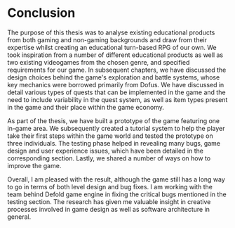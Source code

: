 # Conclusion

The purpose of this thesis was to analyse existing educational products from both gaming and non-gaming backgrounds and draw from their expertise whilst creating an educational turn-based RPG of our own. We took inspiration from a number of different educational products as well as two existing videogames from the chosen genre, and specified requirements for our game. In subsequent chapters, we have discussed the design choices behind the game's exploration and battle systems, whose key mechanics were borrowed primarily from Dofus. We have discussed in detail various types of quests that can be implemented in the game and the need to include variability in the quest system, as well as item types present in the game and their place within the game economy.

As part of the thesis, we have built a prototype of the game featuring one in-game area. We subsequently created a tutorial system to help the player take their first steps within the game world and tested the prototype on three individuals. The testing phase helped in revealing many bugs, game design and user experience issues, which have been detailed in the corresponding section. Lastly, we shared a number of ways on how to improve the game.

Overall, I am pleased with the result, although the game still has a long way to go in terms of both level design and bug fixes. I am working with the team behind Defold game engine in fixing the critical bugs mentioned in the testing section. The research has given me valuable insight in creative processes involved in game design as well as software architecture in general.
